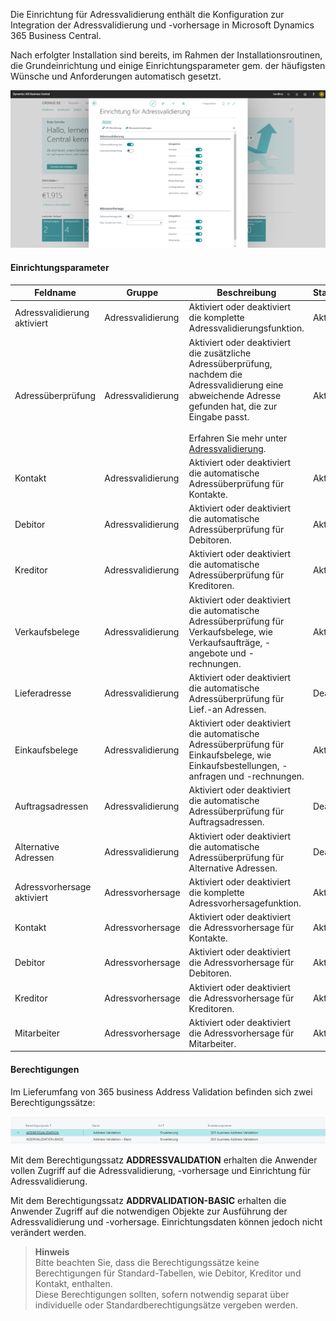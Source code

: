 Die Einrichtung für Adressvalidierung enthält die Konfiguration zur Integration der Adressvalidierung und -vorhersage in Microsoft Dynamics 365 Business Central.

Nach erfolgter Installation sind bereits, im Rahmen der Installationsroutinen, die Grundeinrichtung und einige Einrichtungsparameter gem. der häufigsten Wünsche und Anforderungen automatisch gesetzt.

![Einrichtung für Adressvalidierung](/assets/images/365-business-address-validation/setup.de-DE.png)

#### Einrichtungsparameter

| Feldname | Gruppe | Beschreibung | Standardwert |
| --- | --- | --- | --- |
| Adressvalidierung aktiviert | Adressvalidierung | Aktiviert oder deaktiviert die komplette Adressvalidierungsfunktion. | Aktiviert |
| Adressüberprüfung | Adressvalidierung | Aktiviert oder deaktiviert die zusätzliche Adressüberprüfung, nachdem die Adressvalidierung eine abweichende Adresse gefunden hat, die zur Eingabe passt.<br><br>Erfahren Sie mehr unter [Adressvalidierung](../address-validation/). | Aktiviert |
| Kontakt | Adressvalidierung | Aktiviert oder deaktiviert die automatische Adressüberprüfung für Kontakte. | Aktiviert |
| Debitor | Adressvalidierung | Aktiviert oder deaktiviert die automatische Adressüberprüfung für Debitoren. | Aktiviert |
| Kreditor | Adressvalidierung | Aktiviert oder deaktiviert die automatische Adressüberprüfung für Kreditoren. | Aktiviert |
| Verkaufsbelege | Adressvalidierung | Aktiviert oder deaktiviert die automatische Adressüberprüfung für Verkaufsbelege, wie Verkaufsaufträge, -angebote und -rechnungen. | Aktiviert |
| Lieferadresse | Adressvalidierung | Aktiviert oder deaktiviert die automatische Adressüberprüfung für Lief.-an Adressen. | Deaktiviert |
| Einkaufsbelege | Adressvalidierung | Aktiviert oder deaktiviert die automatische Adressüberprüfung für Einkaufsbelege, wie Einkaufsbestellungen, -anfragen und -rechnungen. | Aktiviert |
| Auftragsadressen | Adressvalidierung | Aktiviert oder deaktiviert die automatische Adressüberprüfung für Auftragsadressen. | Deaktiviert |
| Alternative Adressen | Adressvalidierung | Aktiviert oder deaktiviert die automatische Adressüberprüfung für Alternative Adressen. | Deaktiviert |
| Adressvorhersage aktiviert | Adressvorhersage | Aktiviert oder deaktiviert die komplette Adressvorhersagefunktion. | Aktiviert |
| Kontakt | Adressvorhersage | Aktiviert oder deaktiviert die Adressvorhersage für Kontakte. | Aktiviert |
| Debitor | Adressvorhersage | Aktiviert oder deaktiviert die Adressvorhersage für Debitoren. | Aktiviert |
| Kreditor | Adressvorhersage | Aktiviert oder deaktiviert die Adressvorhersage für Kreditoren. | Aktiviert |
| Mitarbeiter | Adressvorhersage | Aktiviert oder deaktiviert die Adressvorhersage für Mitarbeiter. | Aktiviert |

#### Berechtigungen

Im Lieferumfang von 365 business Address Validation befinden sich zwei Berechtigungssätze:

![Berechtigungssätze](/assets/images/365-business-address-validation/permissions.de-DE.png)

Mit dem Berechtigungssatz **ADDRESSVALIDATION** erhalten die Anwender vollen Zugriff auf die Adressvalidierung, -vorhersage und Einrichtung für Adressvalidierung.

Mit dem Berechtigungssatz **ADDRVALIDATION-BASIC** erhalten die Anwender Zugriff auf die notwendigen Objekte zur Ausführung der Adressvalidierung und -vorhersage. Einrichtungsdaten können jedoch nicht verändert werden.

>**Hinweis**<br>Bitte beachten Sie, dass die Berechtigungssätze keine Berechtigungen für Standard-Tabellen, wie Debitor, Kreditor und Kontakt, enthalten.<br>Diese Berechtigungen sollten, sofern notwendig separat über individuelle oder Standardberechtigungsätze vergeben werden.